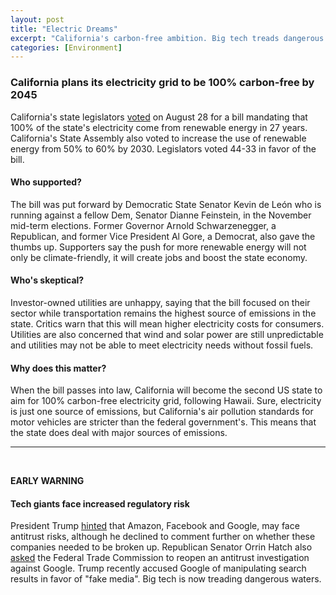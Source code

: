 ```yaml
---
layout: post
title: "Electric Dreams"
excerpt: "California's carbon-free ambition. Big tech treads dangerous waters."
categories: [Environment]
---
```


### California plans its electricity grid to be 100% carbon-free by 2045

California's state legislators <a href="https://www.nytimes.com/2018/08/28/business/energy-environment/california-clean-energy.html?rref=collection%2Fsectioncollection%2Fbusiness&action=click&contentCollection=business&region=rank&module=package&version=highlights&contentPlacement=13&pgtype=sectionfront" target="_blank">voted</a> on August 28 for a bill mandating that 100% of the state's electricity come from renewable energy in 27 years. California's State Assembly also voted to increase the use of renewable energy from 50% to 60% by 2030. Legislators voted 44-33 in favor of the bill.

#### Who supported?

The bill was put forward by Democratic State Senator Kevin de León who is running against a fellow Dem, Senator Dianne Feinstein, in the November mid-term elections. Former Governor Arnold Schwarzenegger, a Republican, and former Vice President Al Gore, a Democrat, also gave the thumbs up. Supporters say the push for more renewable energy will not only be climate-friendly, it will create jobs and boost the state economy.

#### Who's skeptical?

Investor-owned utilities are unhappy, saying that the bill focused on their sector while transportation remains the highest source of emissions in the state. Critics warn that this will mean higher electricity costs for consumers. Utilities are also concerned that wind and solar power are still unpredictable and utilities may not be able to meet electricity needs without fossil fuels.

#### Why does this matter?

When the bill passes into law, California will become the second US state to aim for 100% carbon-free electricity grid, following Hawaii. Sure, electricity is just one source of emissions, but California's air pollution standards for motor vehicles are stricter than the federal government's. This means that the state does deal with major sources of emissions.

* * *
<br />

**EARLY WARNING**

#### **Tech giants face increased regulatory risk**

President Trump <a href="https://www.bloomberg.com/news/articles/2018-08-30/google-under-fire-again-on-search-as-hatch-calls-for-ftc-probe" target="_blank">hinted</a> that Amazon, Facebook and Google, may face antitrust risks, although he declined to comment further on whether these companies needed to be broken up. Republican Senator Orrin Hatch also <a href="https://www.reuters.com/article/us-usa-antitrust-google/republican-senator-asks-ftc-to-examine-google-ads-idUSKCN1LF275" target="_blank">asked</a> the Federal Trade Commission to reopen an antitrust investigation against Google. Trump recently accused Google of manipulating search results in favor of "fake media". Big tech is now treading dangerous waters.
